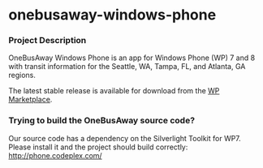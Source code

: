 onebusaway-windows-phone
========================

### Project Description
OneBusAway Windows Phone is an app for Windows Phone (WP) 7 and 8 with transit information for the Seattle, WA, Tampa, FL, and Atlanta, GA regions.

The latest stable release is available for download from the [WP Marketplace](http://www.windowsphone.com/en-us/store/app/onebusaway/30dcbcc4-e3d0-df11-9eae-00237de2db9e?type=phoneapp&id=30dcbcc4-e3d0-df11-9eae-00237de2db9e&source=onebusawaysite).

### Trying to build the OneBusAway source code? 

Our source code has a dependency on the Silverlight Toolkit for WP7. Please install it and the project should build correctly: http://phone.codeplex.com/
